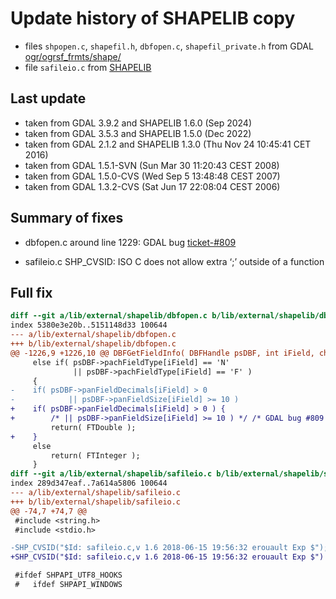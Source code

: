 # Update history of SHAPELIB copy

* files `shpopen.c`, `shapefil.h`, `dbfopen.c`, `shapefil_private.h`
   from GDAL [ogr/ogrsf_frmts/shape/](https://github.com/OSGeo/gdal/tree/master/ogr/ogrsf_frmts/shape)
* file `safileio.c`
   from [SHAPELIB](http://download.osgeo.org/shapelib/)

## Last update

* taken from GDAL 3.9.2 and SHAPELIB 1.6.0 (Sep 2024)
* taken from GDAL 3.5.3 and SHAPELIB 1.5.0 (Dec 2022)
* taken from GDAL 2.1.2 and SHAPELIB 1.3.0 (Thu Nov 24 10:45:41 CET 2016)
* taken from GDAL 1.5.1-SVN (Sun Mar 30 11:20:43 CEST 2008)
* taken from GDAL 1.5.0-CVS (Wed Sep  5 13:48:48 CEST 2007)
* taken from GDAL 1.3.2-CVS (Sat Jun 17 22:08:04 CEST 2006)

## Summary of fixes

* dbfopen.c
   around line 1229: GDAL bug [ticket-#809](http://trac.osgeo.org/gdal/ticket/809)

* safileio.c
   SHP_CVSID: ISO C does not allow extra ‘;’ outside of a function

## Full fix

```diff
diff --git a/lib/external/shapelib/dbfopen.c b/lib/external/shapelib/dbfopen.c
index 5380e3e20b..5151148d33 100644
--- a/lib/external/shapelib/dbfopen.c
+++ b/lib/external/shapelib/dbfopen.c
@@ -1226,9 +1226,10 @@ DBFGetFieldInfo( DBFHandle psDBF, int iField, char * pszFieldName,
     else if( psDBF->pachFieldType[iField] == 'N'
              || psDBF->pachFieldType[iField] == 'F' )
     {
-    if( psDBF->panFieldDecimals[iField] > 0
-            || psDBF->panFieldSize[iField] >= 10 )
+    if( psDBF->panFieldDecimals[iField] > 0 ) {
+        /* || psDBF->panFieldSize[iField] >= 10 ) */ /* GDAL bug #809 */
         return( FTDouble );
+    }
     else
         return( FTInteger );
     }
diff --git a/lib/external/shapelib/safileio.c b/lib/external/shapelib/safileio.c
index 289d347eaf..7a614a5806 100644
--- a/lib/external/shapelib/safileio.c
+++ b/lib/external/shapelib/safileio.c
@@ -74,7 +74,7 @@
 #include <string.h>
 #include <stdio.h>

-SHP_CVSID("$Id: safileio.c,v 1.6 2018-06-15 19:56:32 erouault Exp $");
+SHP_CVSID("$Id: safileio.c,v 1.6 2018-06-15 19:56:32 erouault Exp $")

 #ifdef SHPAPI_UTF8_HOOKS
 #   ifdef SHPAPI_WINDOWS

```
